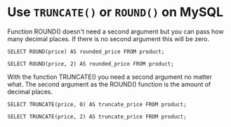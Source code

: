 # Use `TRUNCATE()` or `ROUND()` on MySQL

Function ROUND() doesn't need a second argument but you can pass how
many decimal places. If there is no second argument this will be zero.

`SELECT ROUND(price) AS rounded_price FROM product;`

`SELECT ROUND(price, 2) AS rounded_price FROM product;`


With the function TRUNCATE() you need a second argument no matter what.
The second argument as the ROUND() function is the amount of decimal
places.

`SELECT TRUNCATE(price, 0) AS truncate_price FROM product;`

`SELECT TRUNCATE(price, 2) AS truncate_price FROM product;`
